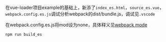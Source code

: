 
在vue-loader项目example的基础上，新添了`index_es.html`，`source_es.vue`，`webpack.config.es.js`调试分析webpack的dist/bundle.js，调试见`.vscode`

在webpack.config.es.js将mod设为none，具体释义见[webpack mode](https://webpack.js.org/configuration/mode/)

```
npm run build_es
```